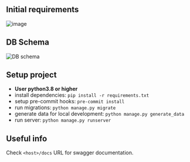 ## Initial requirements
![image](https://user-images.githubusercontent.com/49648818/184544936-e7d719e3-be51-4d86-81d8-e3386622a099.png)
## DB Schema
![DB schema](https://user-images.githubusercontent.com/49648818/184548398-75c99aec-7024-4bfa-a088-ec95765cd82b.jpg)
## Setup project
- **User python3.8 or higher**
- install dependencies: `pip install -r requirements.txt`
- setup pre-commit hooks: `pre-commit install`
- run migrations: `python manage.py migrate`
- generate data for local development: `python manage.py generate_data`
- run server: `python manage.py runserver`
## Useful info
Check `<host>/docs` URL for swagger documentation.
